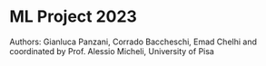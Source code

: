 # ML Project 2023 
Authors: Gianluca Panzani, Corrado Baccheschi, Emad Chelhi and coordinated by Prof. Alessio Micheli, University of Pisa
